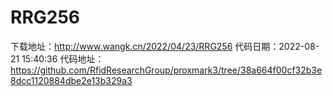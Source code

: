 # RRG256
下载地址：http://www.wangk.cn/2022/04/23/RRG256
代码日期：2022-08-21 15:40:36
代码地址：https://github.com/RfidResearchGroup/proxmark3/tree/38a664f00cf32b3e8dcc1120884dbe2e13b329a3
